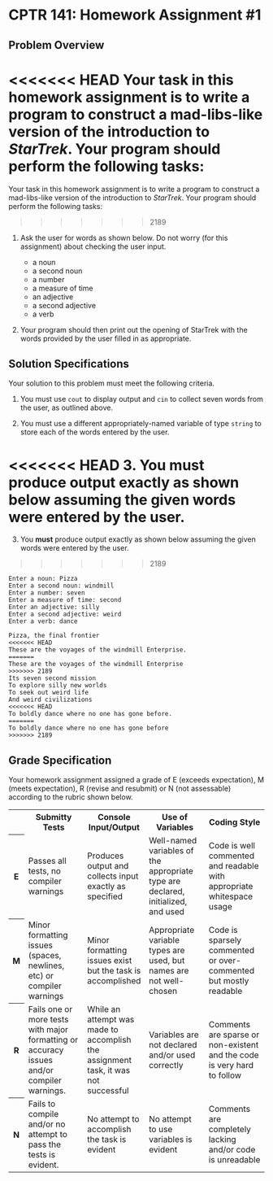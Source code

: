 # CPTR 141: Homework Assignment #1

## Problem Overview

<<<<<<< HEAD
Your task in this homework assignment is to write a program to construct a mad-libs-like version of the introduction to *StarTrek*. 
Your program should perform the following tasks:
=======
Your task in this homework assignment is to write a program to construct a mad-libs-like version of the introduction to *StarTrek*. Your program should perform the following tasks:
>>>>>>> 2189

1. Ask the user for words as shown below.  Do not worry (for this assignment) about checking the user input. 
    * a noun
    * a second noun
    * a number
    * a measure of time
    * an adjective
    * a second adjective
    * a verb
  
2. Your program should then print out the opening of StarTrek with the words provided by the user filled in as appropriate. 


## Solution Specifications

Your solution to this problem must meet the following criteria.

1. You must use `cout` to display output and `cin` to collect seven words from the user, as outlined above.

2. You must use a different appropriately-named variable of type `string` to store each of the words entered by the user.

<<<<<<< HEAD
3. You **must** produce output exactly as shown
below assuming the given words were entered by the user.
=======
3. You **must** produce output exactly as shown below assuming the given words were entered by the user.
>>>>>>> 2189

```
Enter a noun: Pizza
Enter a second noun: windmill
Enter a number: seven
Enter a measure of time: second
Enter an adjective: silly
Enter a second adjective: weird
Enter a verb: dance

Pizza, the final frontier
<<<<<<< HEAD
These are the voyages of the windmill Enterprise.
=======
These are the voyages of the windmill Enterprise
>>>>>>> 2189
Its seven second mission
To explore silly new worlds
To seek out weird life
And weird civilizations
<<<<<<< HEAD
To boldly dance where no one has gone before.
=======
To boldly dance where no one has gone before
>>>>>>> 2189
```

## Grade Specification

Your homework assignment assigned a grade of E (exceeds expectation), M (meets expectation), R (revise and resubmit) or N (not assessable) according to the rubric shown below.

<table id="grade" cellspacing="0">
  <tr>
    <th style="width: 5%"></th>
    <th style="width: 23.75%">Submitty Tests</th>
    <th style="width: 23.75%">Console Input/Output</th>
    <th style="width: 23.75%">Use of Variables</th>
    <th style="width: 23.75%">Coding Style</th>
  </tr>
  <tr>
    <th>E</th>
    <td>Passes all tests, no compiler warnings</td>
    <td>Produces output and collects input exactly as specified</td>
    <td>Well-named variables of the appropriate type are declared, initialized, and used</td>
    <td>Code is well commented and readable with appropriate whitespace usage</td>
  </tr>
  <tr>
    <th>M</th>
    <td>Minor formatting issues (spaces, newlines, etc) or compiler warnings</td>
    <td>Minor formatting issues exist but the task is accomplished</td>
    <td>Appropriate variable types are used, but names are not well-chosen</td>
    <td>Code is sparsely commented or over-commented but mostly readable</td>
  </tr>
  <tr>
    <th>R</th>
    <td>Fails one or more tests with major formatting or accuracy issues and/or compiler warnings.</td>
    <td>While an attempt was made to accomplish the assignment task, it was not successful</td>
    <td>Variables are not declared and/or used correctly</td>
    <td>Comments are sparse or non-existent and the code is very hard to follow</td>
  </tr>
  <tr>
    <th>N</th>
    <td>Fails to compile and/or no attempt to pass the tests is evident.</td>
    <td>No attempt to accomplish the task is evident</td>
    <td>No attempt to use variables is evident</td>
    <td>Comments are completely lacking and/or code is unreadable</td>
  </tr>
</table>
